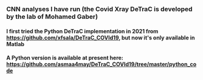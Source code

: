 ### CNN analyses I have run (the Covid Xray DeTraC is developed by the lab of Mohamed Gaber)
#### I first tried the Python DeTraC implementation in 2021 from https://github.com/xfsala/DeTraC_COVId19, but now it's only available in Matlab 
#### A Python version is available at present here: https://github.com/asmaa4may/DeTraC_COVId19/tree/master/python_code
